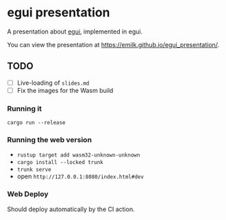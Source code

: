 # egui presentation

A presentation about [egui](https://github.com/emilk/egui), implemented in egui.

You can view the presentation at <https://emilk.github.io/egui_presentation/>.

## TODO
* [ ] Live-loading of `slides.md`
* [ ] Fix the images for the Wasm build

### Running it

`cargo run --release`

### Running the web version
* `rustup target add wasm32-unknown-unknown`
* `cargo install --locked trunk`
* `trunk serve`
* open `http://127.0.0.1:8080/index.html#dev`

### Web Deploy
Should deploy automatically by the CI action.
